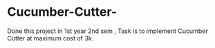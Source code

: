 # Cucumber-Cutter-
Done this project in 1st year 2nd sem ,   Task is to implement Cucumber Cutter at maximum cost of 3k.
